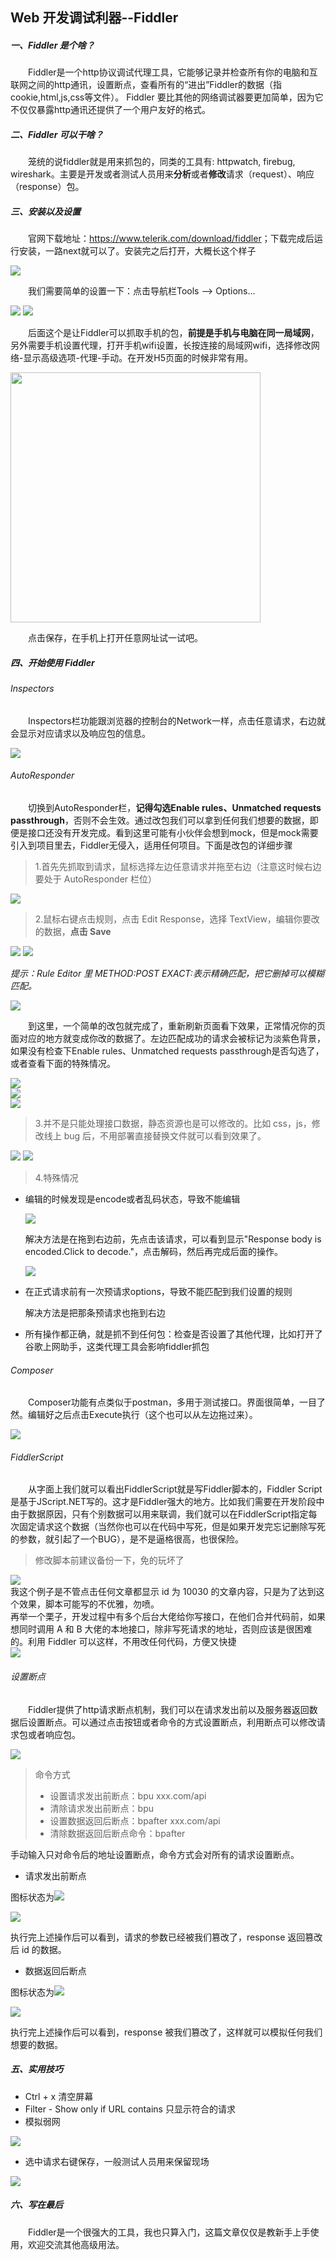 ## Web 开发调试利器--Fiddler

##### 一、Fiddler 是个啥？

<p style="text-indent:2em">
  Fiddler是一个http协议调试代理工具，它能够记录并检查所有你的电脑和互联网之间的http通讯，设置断点，查看所有的“进出”Fiddler的数据（指cookie,html,js,css等文件）。 Fiddler 要比其他的网络调试器要更加简单，因为它不仅仅暴露http通讯还提供了一个用户友好的格式。
</p>

##### 二、Fiddler 可以干啥？

<p style="text-indent:2em">
  笼统的说fiddler就是用来抓包的，同类的工具有: httpwatch, firebug, wireshark。主要是开发或者测试人员用来<b>分析</b>或者<b>修改</b>请求（request）、响应（response）包。
</p>

##### 三、安装以及设置

<p style="text-indent:2em">
  官网下载地址：<a href="https://www.telerik.com/download/fiddler" target="_blank">https://www.telerik.com/download/fiddler</a>；下载完成后运行安装，一路next就可以了。安装完之后打开，大概长这个样子
</p>
  <img src="https://861621821.github.io/blog/images/fiddler/all.png" >
<p style="text-indent:2em">
  我们需要简单的设置一下：点击导航栏Tools --> Options...<br>
</p>
  <img src="https://861621821.github.io/blog/images/fiddler/setting1.png" >
  <img src="https://861621821.github.io/blog/images/fiddler/setting2.png" ><br>
<p style="text-indent:2em">
  后面这个是让Fiddler可以抓取手机的包，<b>前提是手机与电脑在同一局域网</b>，另外需要手机设置代理，打开手机wifi设置，长按连接的局域网wifi，选择修改网络-显示高级选项-代理-手动。在开发H5页面的时候非常有用。<br>
</p>
  <img src="https://861621821.github.io/blog/images/fiddler/agent.jpg" style="width: 400px" ><br>
<p style="text-indent:2em">
  点击保存，在手机上打开任意网址试一试吧。    
</p>

##### 四、开始使用 Fiddler

###### Inspectors

<p style="text-indent:2em">
  Inspectors栏功能跟浏览器的控制台的Network一样，点击任意请求，右边就会显示对应请求以及响应包的信息。
</p>
  <img src="https://861621821.github.io/blog/images/fiddler/inspectors.png" ><br>

###### AutoResponder

<p style="text-indent:2em">
  切换到AutoResponder栏，<b>记得勾选Enable rules、Unmatched requests passthrough</b>，否则不会生效。通过改包我们可以拿到任何我们想要的数据，即便是接口还没有开发完成。看到这里可能有小伙伴会想到mock，但是mock需要引入到项目里去，Fiddler无侵入，适用任何项目。下面是改包的详细步骤
</p>

> 1.首先先抓取到请求，鼠标选择左边任意请求并拖至右边（注意这时候右边要处于 AutoResponder 栏位）

<img src="https://861621821.github.io/blog/images/fiddler/step1.png" ><br>

> 2.鼠标右键点击规则，点击 Edit Response，选择 TextView，编辑你要改的数据，<strong>点击 Save</strong>

  <img src="https://861621821.github.io/blog/images/fiddler/step3.png" >
  <img src="https://861621821.github.io/blog/images/fiddler/step2.png" ><br>

_提示：Rule Editor 里 METHOD:POST EXACT:表示精确匹配，把它删掉可以模糊匹配。_

<img src="https://861621821.github.io/blog/images/fiddler/accurate.png" ><br>

<p style="text-indent:2em">
  到这里，一个简单的改包就完成了，重新刷新页面看下效果，正常情况你的页面对应的地方就变成你改的数据了。左边匹配成功的请求会被标记为淡紫色背景，如果没有检查下Enable rules、Unmatched requests passthrough是否勾选了，或者查看下面的特殊情况。
</p>
<img src="https://861621821.github.io/blog/images/fiddler/subcontracting.png" ><br>
<img src="https://861621821.github.io/blog/images/fiddler/succData.png" ><br>
<img src="https://861621821.github.io/blog/images/fiddler/result.png" ><br>

> 3.并不是只能处理接口数据，静态资源也是可以修改的。比如 css，js，修改线上 bug 后，不用部署直接替换文件就可以看到效果了。

<img src="https://861621821.github.io/blog/images/fiddler/static.png" >

<img src="https://861621821.github.io/blog/images/fiddler/css.png" >

> 4.特殊情况

- <p>编辑的时候发现是encode或者乱码状态，导致不能编辑</p>
  <img src="https://861621821.github.io/blog/images/fiddler/garbled.png" ><br>
  <p>解决方法是在拖到右边前，先点击该请求，可以看到显示"Response body is encoded.Click to decode."，点击解码，然后再完成后面的操作。</p>
  <img src="https://861621821.github.io/blog/images/fiddler/decode.png" ><br>
- <p>在正式请求前有一次预请求options，导致不能匹配到我们设置的规则</p>
  <p>解决方法是把那条预请求也拖到右边</p>
- <p>所有操作都正确，就是抓不到任何包：检查是否设置了其他代理，比如打开了谷歌上网助手，这类代理工具会影响fiddler抓包</p>

###### Composer

<p style="text-indent:2em">
  Composer功能有点类似于postman，多用于测试接口。界面很简单，一目了然。编辑好之后点击Execute执行（这个也可以从左边拖过来）。
</p>  
<img src="https://861621821.github.io/blog/images/fiddler/composer.png" ><br>

###### FiddlerScript

<p style="text-indent:2em">
  从字面上我们就可以看出FiddlerScript就是写Fiddler脚本的，Fiddler Script是基于JScript.NET写的。这才是Fiddler强大的地方。比如我们需要在开发阶段中由于数据原因，只有个别数据可以用来联调，我们就可以在FiddlerScript指定每次固定请求这个数据（当然你也可以在代码中写死，但是如果开发完忘记删除写死的参数，就引起了一个BUG），是不是逼格很高，也很保险。
</p>

> 修改脚本前建议备份一下，免的玩坏了<br>

<img src="https://861621821.github.io/blog/images/fiddler/script1.png" ><br>
我这个例子是不管点击任何文章都显示 id 为 10030 的文章内容，只是为了达到这个效果，脚本可能写的不优雅，勿喷。  
再举一个栗子，开发过程中有多个后台大佬给你写接口，在他们合并代码前，如果想同时调用 A 和 B 大佬的本地接口，除非写死请求的地址，否则应该是很困难的。利用 Fiddler 可以这样，不用改任何代码，方便又快捷  
<img src="https://861621821.github.io/blog/images/fiddler/FiddlerScript.png" ><br>

###### 设置断点

<p style="text-indent:2em">
  Fiddler提供了http请求断点机制，我们可以在请求发出前以及服务器返回数据后设置断点。可以通过点击按钮或者命令的方式设置断点，利用断点可以修改请求包或者响应包。
</p>

<img src="https://861621821.github.io/blog/images/fiddler/point0.png" >

> 命令方式
>
> - 设置请求发出前断点：bpu xxx.com/api
> - 清除请求发出前断点：bpu
> - 设置数据返回后断点：bpafter xxx.com/api
> - 清除数据返回后断点命令：bpafter

手动输入只对命令后的地址设置断点，命令方式会对所有的请求设置断点。

- 请求发出前断点

图标状态为<img src="https://861621821.github.io/blog/images/fiddler/before.png" class="nowh">

<img src="https://861621821.github.io/blog/images/fiddler/point3.png" >

执行完上述操作后可以看到，请求的参数已经被我们篡改了，response 返回篡改后 id 的数据。

- 数据返回后断点

图标状态为<img src="https://861621821.github.io/blog/images/fiddler/after.png" class="nowh">

<img src="https://861621821.github.io/blog/images/fiddler/point4.png" >

执行完上述操作后可以看到，response 被我们篡改了，这样就可以模拟任何我们想要的数据。

##### 五、实用技巧

- Ctrl + x 清空屏幕
- Filter - Show only if URL contains 只显示符合的请求
- 模拟弱网

<img src="https://861621821.github.io/blog/images/fiddler/weak.png" ><br>

- 选中请求右键保存，一般测试人员用来保留现场

<img src="https://861621821.github.io/blog/images/fiddler/save.png" ><br>

##### 六、写在最后

<p style="text-indent:2em">
  Fiddler是一个很强大的工具，我也只算入门，这篇文章仅仅是教新手上手使用，欢迎交流其他高级用法。
</p>
